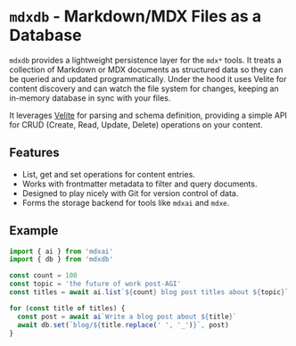 # `mdxdb` - Markdown/MDX Files as a Database

`mdxdb` provides a lightweight persistence layer for the `mdx*` tools. It treats a collection of Markdown or MDX documents as structured data so they can be queried and updated programmatically. Under the hood it uses Velite for content discovery and can watch the file system for changes, keeping an in-memory database in sync with your files.

It leverages [Velite](https://velite.js.org/) for parsing and schema definition, providing a simple API for CRUD (Create, Read, Update, Delete) operations on your content.

## Features

- List, get and set operations for content entries.
- Works with frontmatter metadata to filter and query documents.
- Designed to play nicely with Git for version control of data.
- Forms the storage backend for tools like `mdxai` and `mdxe`.

## Example

```ts
import { ai } from 'mdxai'
import { db } from 'mdxdb'

const count = 100
const topic = 'the future of work post-AGI'
const titles = await ai.list`${count} blog post titles about ${topic}`

for (const title of titles) {
  const post = await ai`Write a blog post about ${title}`
  await db.set(`blog/${title.replace(' ', '_')}`, post)
}

